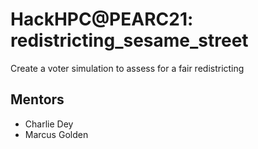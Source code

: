 # HackHPC@PEARC21: redistricting_sesame_street
Create a voter simulation to assess for a fair redistricting
## Mentors
 * Charlie Dey
 * Marcus Golden
